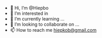 - 👋 Hi, I’m @Hiepbo
- 👀 I’m interested in  
- 🌱 I’m currently learning ...
- 💞️ I’m looking to collaborate on ...
- 📫 How to reach me  hiepkob@gmail.com

<!---
Hiepbo/Hiepbo is a ✨ special ✨ repository because its `README.md` (this file) appears on your GitHub profile.
You can click the Preview link to take a look at your changes.
--->
